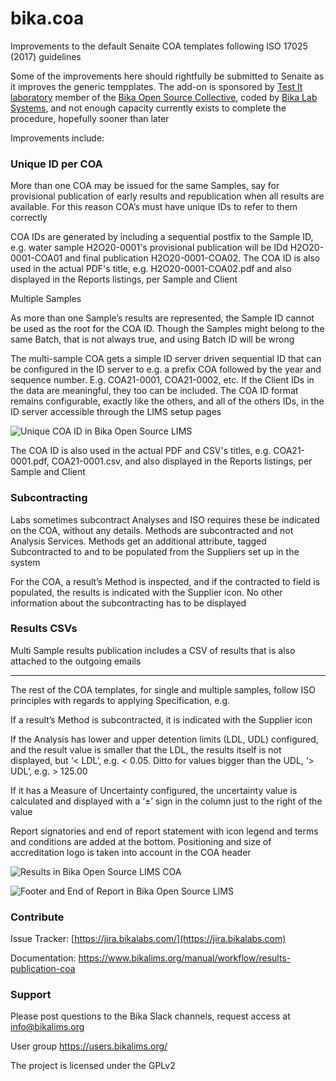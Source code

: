 # bika.coa

Improvements to the default Senaite COA templates following ISO 17025 (2017) guidelines

Some of the improvements here should rightfully be submitted to Senaite as it improves the generic tempplates. The add-on is sponsored by [Test It laboratory](https://www.testit-labs.co.za/) member of the [Bika Open Source Collective](https://www.bikalims.org/), coded by [Bika Lab Systems](https://www.bikalabs.com/), and not enough capacity currently exists to complete the procedure, hopefully sooner than later

Improvements include:

### Unique ID per COA

More than one COA may be issued for the same Samples, say for provisional publication of early results and republication when all results are available. For this reason COA’s must have unique IDs to refer to them correctly

COA IDs are generated by including a sequential postfix to the Sample ID, e.g. water sample H2O20-0001's provisional publication will be IDd H2O20-0001-COA01 and final publication H2O20-0001-COA02. The COA ID is also used in the actual PDF's title, e.g. H2O20-0001-COA02.pdf and also displayed in the Reports listings, per Sample and Client

Multiple Samples

As more than one Sample’s results are represented, the Sample ID cannot be used as the root for the COA ID. Though the Samples might belong to the same Batch, that is not always true, and using Batch ID will be wrong

The multi-sample COA gets a simple ID server driven sequential ID that can be configured in the ID server to e.g. a prefix COA followed by the year and sequence number. E.g. COA21-0001, COA21-0002, etc. If the Client IDs in the data are meaningful, they too can be included. The COA ID format remains configurable, exactly like the others, and all of the others IDs, in the ID server accessible through the LIMS setup pages

![Unique COA ID in Bika Open Source LIMS](https://user-images.githubusercontent.com/1196034/155298889-fe09fc37-336d-498e-b089-debd1b962877.png)

The COA ID is also used in the actual PDF and CSV's titles, e.g. COA21-0001.pdf, COA21-0001.csv, and also displayed in the Reports listings, per Sample and Client

### Subcontracting

Labs sometimes subcontract Analyses and ISO requires these be indicated on the COA, without any details. Methods are subcontracted and not Analysis Services. Methods get an additional attribute, tagged Subcontracted to and to be populated from the Suppliers set up in the system

For the COA, a result’s Method is inspected, and if the contracted to field is populated, the results is indicated with the Supplier icon. No other information about the subcontracting has to be displayed

### Results CSVs

Multi Sample results publication includes a CSV of results that is also attached to the outgoing emails

***

The rest of the COA templates, for single and multiple samples, follow ISO principles with regards to applying Specification, e.g.

If a result’s Method is subcontracted, it  is indicated with the Supplier icon 

If the Analysis has lower and upper detention limits (LDL, UDL) configured, and the result value is smaller that the LDL, the results itself is not displayed, but ‘< LDL’, e.g. < 0.05. Ditto for values bigger than the UDL, ‘> UDL’, e.g. > 125.00

If it has a Measure of Uncertainty configured, the uncertainty value is calculated and displayed  with a ‘±’ sign in the column just to the right of the value

Report signatories and end of report statement with icon legend and terms and conditions are added at the bottom. Positioning and size of accreditation logo is taken into account in the COA header

![Results in Bika Open Source LIMS COA](https://user-images.githubusercontent.com/1196034/155299517-d84c2687-1789-4e34-8eb7-a088cd327ed3.png)

![Footer and End of Report in Bika Open Source LIMS](https://user-images.githubusercontent.com/1196034/155299680-065369b2-26f1-4014-8110-9440ae324101.png)

### Contribute
Issue Tracker: [https://jira.bikalabs.com/](https://jira.bikalabs.com)

Documentation: https://www.bikalims.org/manual/workflow/results-publication-coa

### Support
Please post questions to the Bika Slack channels, request access at info@bikalims.org

User group https://users.bikalims.org/

The project is licensed under the GPLv2

